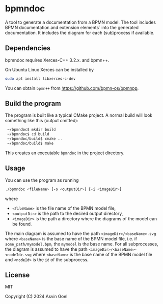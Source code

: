 # bpmndoc

A tool to generate a documentation from a BPMN model. The tool includes BPMN documentation and extension elements` into the generated documentation. It includes the diagram for each (sub)process if available.

## Dependencies

bpmndoc requires Xerces-C++ 3.2.x. and bpmn++.

On Ubuntu Linux Xerces can be installed by
```sh
sudo apt install libxerces-c-dev
```

You can obtain `bpmn++` from https://github.com/bpmn-os/bpmnpp.

## Build the program

The program is built like a typical CMake project. A normal build will look something like this (output omitted):

```sh
 ~/bpmndoc$ mkdir build
 ~/bpmndoc$ cd build
 ~/bpmndoc/build$ cmake ..
 ~/bpmndoc/build$ make
 ```

This creates an executable `bpmndoc` in the project directory.

## Usage

You can use the program as running
```sh
./bpmndoc <fileName> [-o <outputDir>] [-i <imageDir>]
```
where
- `<fileName>` is the file name of the BPMN model file,
- `<outputDir>` is the path to the desired output directory,
- `<imageDir>` is the path a directory where the diagrams of the model can be found.

The main diagram is assumed to have the path `<imageDir>/<baseName>.svg` where `<baseName>` is the base name of the BPMN model file, i.e. if `some_path/mymodel.bpm`, the `mymodel` is the base name. For all subprocesses, the diagram is assumed to have the path `<imageDir>/<baseName>-<nodeId>.svg` where `<baseName>` is the base name of the BPMN model file and `<nodeId>` is the `id` of the subprocess.

## License

MIT

Copyright (C) 2024 Asvin Goel
